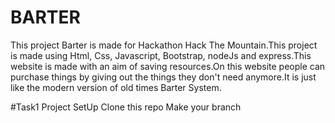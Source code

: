 # BARTER
This project Barter is made for Hackathon Hack The Mountain.This project is made using Html, Css, Javascript, Bootstrap, nodeJs and express.This website is made with an aim of saving resources.On this website people can purchase things by giving out the things they don't need anymore.It is just like the modern version of old times Barter System.

#Task1 Project SetUp
Clone this repo
Make your branch



